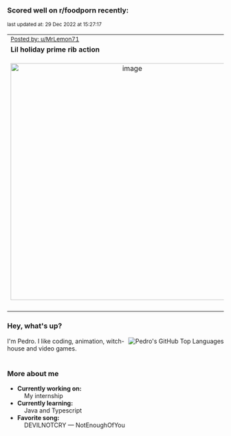 ### Scored well on r/foodporn recently:

<p align="left"><sub>last updated at: 29 Dec 2022 at 15:27:17</sub></p>

|   |
| --- |
| <sub>[Posted by: u/MrLemon71][source]</sub> |
| **Lil holiday prime rib action** | 
|<p align="center"> <img alt="image" src="https://i.redd.it/72tcmj6mwi8a1.jpg" width="550" /> </p>|
|   |

### Hey, what's up?
<img align="right" alt="Pedro's GitHub Top Languages" src="https://github-readme-stats.vercel.app/api/top-langs/?username=PedrosUsername&exclude_repo=HW2&layout=compact" />

I'm Pedro. I like coding, animation, witch-house and video games.<br><br>

### More about me
- **Currently working on:**  
&nbsp;&nbsp;&nbsp;&nbsp;My internship
- **Currently learning:**  
&nbsp;&nbsp;&nbsp;&nbsp;Java and Typescript
- **Favorite song:**  
&nbsp;&nbsp;&nbsp;&nbsp;DEVILNOTCRY — NotEnoughOfYou<br><br>

  



  
  
  
[linkedin]: https://linkedin.com/in/pedro-h-r-gomes-8a487b14a/
[gmail]: mailto:pilique11@gmail.com
[source]: https://reddit.com/r/FoodPorn/comments/zwm13v/lil_holiday_prime_rib_action/
[redditAPI]: https://www.reddit.com/dev/api/